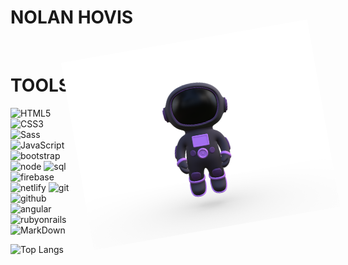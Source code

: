 
<h1 style="border: none"> NOLAN HOVIS </h1>

<img align="right" src="./img/Astronaut.png" width="400" style="transform: rotate(-10deg);" />

<br>

<h1 style="border: none"> TOOLS </h1>

![HTML5](https://img.shields.io/badge/html%205-grey?style=for-the-badge&logo=html5&logoColor=white&labelColor=8E2DE2)
![CSS3](https://img.shields.io/badge/css%203-grey?style=for-the-badge&logo=css3&logoColor=white&labelColor=8E2DE2)
![Sass](https://img.shields.io/badge/sass-grey?style=for-the-badge&logo=sass&logoColor=white&labelColor=8E2DE2)
![JavaScript](https://img.shields.io/badge/-JavaScript-grey?style=for-the-badge&logo=javascript&logoColor=white&labelColor=8E2DE2)
<br>
![bootstrap](https://img.shields.io/badge/-bootstrap-grey?style=for-the-badge&logo=bootstrap&logoColor=white&labelColor=8E2DE2)
![node](https://img.shields.io/badge/-node-grey?style=for-the-badge&logo=node.js&logoColor=white&labelColor=8E2DE2)
![sql](https://img.shields.io/badge/-sql-grey?style=for-the-badge&logo=mysql&logoColor=white&labelColor=8E2DE2)
<br>
![firebase](https://img.shields.io/badge/-firebase-grey?style=for-the-badge&logo=firebase&logoColor=white&labelColor=8E2DE2)
![netlify](https://img.shields.io/badge/-netlify-grey?style=for-the-badge&logo=netlify&logoColor=white&labelColor=8E2DE2)
![git](https://img.shields.io/badge/-git-grey?style=for-the-badge&logo=git&logoColor=white&labelColor=8E2DE2)
![github](https://img.shields.io/badge/-github-grey?style=for-the-badge&logo=github&logoColor=white&labelColor=8E2DE2)
<br>
![angular](https://img.shields.io/badge/-angular-grey?style=for-the-badge&logo=angular&logoColor=white&labelColor=8E2DE2)
![rubyonrails](https://img.shields.io/badge/-rubyonrails-grey?style=for-the-badge&logo=rubyonrails&logoColor=white&labelColor=8E2DE2)
![MarkDown](https://img.shields.io/badge/-Markdown-grey?style=for-the-badge&logo=Markdown&logoColor=white&labelColor=8E2DE2)




![Top Langs](https://github-readme-stats.vercel.app/api/top-langs/?username=nolanhovis&theme=radical&title_color=8E2DE2&text_color=fff)

